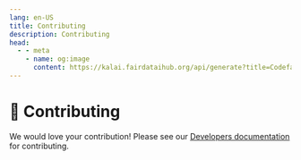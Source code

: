 ```yaml
---
lang: en-US
title: Contributing
description: Contributing
head:
  - - meta
    - name: og:image
      content: https://kalai.fairdataihub.org/api/generate?title=Codefair%20Documentation&description=Contributing&app=codefair&org=fairdataihub
---
```


# :clap: Contributing

We would love your contribution! Please see our [Developers documentation](https://docs.codefair.io/app/intro.html) for contributing.
